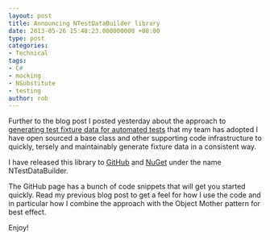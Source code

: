 ```yaml
---
layout: post
title: Announcing NTestDataBuilder library
date: 2013-05-26 15:48:23.000000000 +08:00
type: post
categories:
- Technical
tags:
- C#
- mocking
- NSubstitute
- testing
author: rob
---
```



Further to the blog post I posted yesterday about the approach to [generating test fixture data for automated tests](/blog/2013/05/26/test-data-generation-the-right-way-object-mother-test-data-builders-nsubstitute-nbuilder/ "Test Data Generation the right way: Object Mother + Test Data Builders + NSubstitute + NBuilder") that my team has adopted I have open sourced a base class and other supporting code infrastructure to quickly, tersely and maintainably generate fixture data in a consistent way.



I have released this library to [GitHub](https://github.com/robdmoore/NTestDataBuilder) and [NuGet](https://nuget.org/packages/NTestDataBuilder/) under the name NTestDataBuilder.



The GitHub page has a bunch of code snippets that will get you started quickly. Read my previous blog post to get a feel for how I use the code and in particular how I combine the approach with the Object Mother pattern for best effect.



Enjoy!

